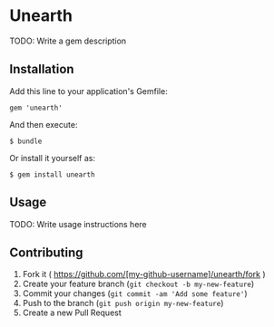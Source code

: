 # Unearth

TODO: Write a gem description

## Installation

Add this line to your application's Gemfile:

    gem 'unearth'

And then execute:

    $ bundle

Or install it yourself as:

    $ gem install unearth

## Usage

TODO: Write usage instructions here

## Contributing

1. Fork it ( https://github.com/[my-github-username]/unearth/fork )
2. Create your feature branch (`git checkout -b my-new-feature`)
3. Commit your changes (`git commit -am 'Add some feature'`)
4. Push to the branch (`git push origin my-new-feature`)
5. Create a new Pull Request

